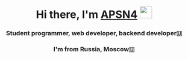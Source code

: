 <h1 align="center">Hi there, I'm <a href="https://daniilshat.ru/" target="_blank">APSN4</a> 
<img src="https://github.com/blackcater/blackcater/raw/main/images/Hi.gif" height="32"/></h1>
<h3 align="center">Student programmer, web developer, backend developer🇺</h3>
<h3 align="center">I'm from Russia, Moscow🇺</h3>
